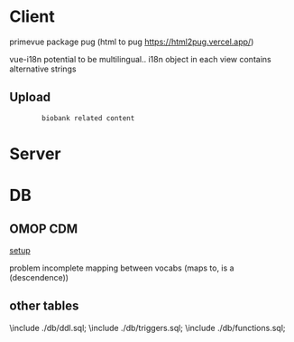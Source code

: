 # Client
primevue package
pug (html to pug  https://html2pug.vercel.app/)

vue-i18n potential to be multilingual..
i18n object in each view contains alternative strings


## Upload
            biobank related content


# Server


# DB

## OMOP CDM

[setup](./server/db/omop_cdm%20setup.md)


problem incomplete mapping between vocabs (maps to, is a (descendence))

## other tables

\include ./db/ddl.sql;
\include ./db/triggers.sql;
\include ./db/functions.sql;

